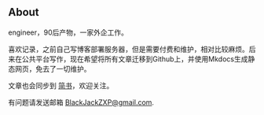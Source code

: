 <br /><br /><br /><br />

## About

engineer，90后产物，一家外企工作。

喜欢记录，之前自己写博客部署服务器，但是需要付费和维护，相对比较麻烦。后来在公共平台写作，现在希望将所有文章迁移到Github上，并使用Mkdocs生成静态网页，免去了一切维护。

文章也会同步到 [简书](https://www.jianshu.com/u/0c5e283927d7)，欢迎关注。

有问题请发送邮箱 <BlackJackZXP@gmail.com>.
